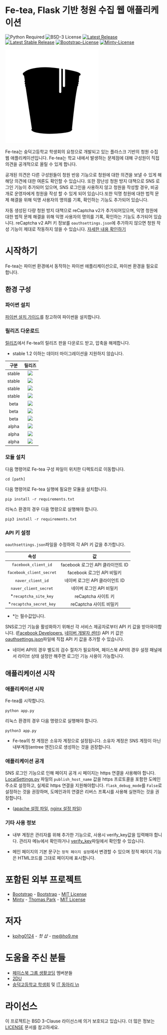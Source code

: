 Fe-tea, Flask 기반 청원 수집 웹 애플리케이션 
====

![Python Required](https://img.shields.io/badge/python-3.5%20or%20higher-blue.svg?style=flat-square)
![BSD-3 License](https://img.shields.io/badge/license-BSD--3-lightgrey.svg?style=flat-square)
[![Latest Release](https://img.shields.io/badge/latest%20release-1.2.1-brightgreen.svg?style=flat-square)](https://github.com/kpjhg0124/PetitionApplication-py/releases/tag/1.2.1-stable-fix)
[![Latest Stable Release](https://img.shields.io/badge/stable-1.2.1-brightgreen.svg?style=flat-square)](https://github.com/kpjhg0124/PetitionApplication-py/releases/tag/1.2.1-stable-fix)
[![Bootstrap-License](https://img.shields.io/badge/bootstrap-MIT-cef19e.svg?style=flat-square)](https://github.com/twbs/bootstrap/blob/master/LICENSE)
[![Minty-License](https://img.shields.io/badge/minty-MIT-cef19e.svg?style=flat-square)](https://github.com/thomaspark/bootswatch/blob/master/LICENSE)

![](./fe.png)

Fe-tea는 숭덕고등학교 학생회의 요청으로 개발되고 있는 플라스크 기반의 청원 수집 웹 애플리케이션입니다. Fe-tea는 학교 내에서 발생하는 문제점에 대해 구성원이 직접 의견을 공개적으로 올릴 수 있게 합니다.

공개된 의견은 다른 구성원들이 청원 반응 기능으로 청원에 대한 의견을 보낼 수 있게 해 해당 의견에 대한 여론도 확인할 수 있습니다. 또한 장난성 청원 방지 대책으로 SNS 로그인 기능이 추가되어 있으며, SNS 로그인을 사용하지 않고 청원을 작성할 경우, 비공개로 운영자에게 청원을 작성 할 수 있게 되어 있습니다.또한 익명 청원에 대한 법적 문제 해결을 위해 익명 사용자의 명의를 기록, 확인하는 기능도 추가되어 있습니다.

자동 생성된 다량 청원 방지 대책으로 reCaptcha v2가 추가되어있으며, 익명 청원에 대한 법적 문제 해결을 위해 익명 사용자의 명의를 기록, 확인하는 기능도 추가되어 있습니다. reCaptcha v2 API 키 정보를 `oauthsettings.json`에 추가하지 않으면 청원 작성 기능이 제대로 작동하지 않을 수 있습니다. [자세한 내용 확인하기](#api-%ED%82%A4-%EC%84%A4%EC%A0%95) 

# 시작하기
Fe-tea는 파이썬 환경에서 동작하는 파이썬 애플리케이션으로, 파이썬 환경을 필요로 합니다. 

## 환경 구성
### 파이썬 설치
[파이썬 설치 가이드](https://github.com/404-sdok/how-to-python/blob/master/0.md)를 참고하여 파이썬을 설치합니다.

### 릴리즈 다운로드
[릴리즈](https://github.com/kpjhg0124/PetitionApplication-py/releases)에서 Fe-tea의 릴리즈 판을 다운로드 받고, 압축을 해제합니다.
* stable 1.2 이하는 데이터 마이그레이션을 지원하지 않습니다.

| 구분 | 릴리즈 |
| :----: | :----: |
| stable | [![](https://img.shields.io/badge/stable-1.2.1-brightgreen.svg?style=flat-square)](https://github.com/kpjhg0124/PetitionApplication-py/releases/tag/1.2.1-stable-fix) |
| stable | [![](https://img.shields.io/badge/stable-1.2-brightgreen.svg?style=flat-square)](https://github.com/kpjhg0124/PetitionApplication-py/releases/tag/1.2) |
| stable | [![](https://img.shields.io/badge/stable-1.1-brightgreen.svg?style=flat-square)](https://github.com/kpjhg0124/PetitionApplication-py/releases/tag/1.1-stable) |
| stable | [![](https://img.shields.io/badge/stable-1.0-brightgreen.svg?style=flat-square)](https://github.com/kpjhg0124/PetitionApplication-py/releases/tag/1.0) |
| beta | [![](https://img.shields.io/badge/beta-1.0--3-yellowgreen.svg?style=flat-square)](https://github.com/kpjhg0124/PetitionApplication-py/releases/tag/1.0-beta-3) |
| beta | [![](https://img.shields.io/badge/beta-1.0--2-yellowgreen.svg?style=flat-square)](https://github.com/kpjhg0124/PetitionApplication-py/releases/tag/1.0-beta-2) |
| beta | [![](https://img.shields.io/badge/beta-1.0-yellowgreen.svg?style=flat-square)](https://github.com/kpjhg0124/PetitionApplication-py/releases/tag/1.0-beta) |
| alpha | [![](https://img.shields.io/badge/alpha-0.1.1-orange.svg?style=flat-square)](https://github.com/kpjhg0124/PetitionApplication-py/releases/tag/0.1.1-alpha-180923-de634fc-remake) |
| alpha | [![](https://img.shields.io/badge/alpha-0.1--2-orange.svg?style=flat-square)](https://github.com/kpjhg0124/PetitionApplication-py/releases/tag/0.1-Alpha-180817-02-98df461) |
| alpha | [![](https://img.shields.io/badge/alpha-0.1--1-orange.svg?style=flat-square)](https://github.com/kpjhg0124/PetitionApplication-py/releases/tag/0.1-Alpha-180815-01-637212c) |

### 모듈 설치
다음 명령어로 Fe-tea 구성 파일이 위치한 디렉토리로 이동합니다.
```
cd [path]
```


다음 명령어로 Fe-tea 실행에 필요한 모듈을 설치합니다.
```
pip install -r requirements.txt
```
리눅스 환경의 경우 다음 명령으로 실행해야 합니다.
```
pip3 install -r requirements.txt
```

### API 키 설정
`oauthsettings.json`파일을 수정하여 각 API 키 값을 추가합니다.

| 속성 | 값 |
| :----: | :----: | 
| `facebook_client_id` | facebook 로그인 API 클라이언트 ID |
| `facebook_client_secret` | facebook 로그인 API 비밀키 |
| `naver_client_id` | 네이버 로그인 API 클라이언트 ID |
| `naver_client_secret` | 네이버 로그인 API 비밀키 |
| \*`recaptcha_site_key` | reCaptcha 사이트 키 |
| \*`recaptcha_secret_key` | reCaptcha 사이트 비밀키|
* \*는 필수값입니다.

SNS로그인 기능을 활성화하기 위해선 각 서비스 제공자로부터 API 키 값을 받아와야합니다. ([Facebook Developers](https://developers.facebook.com/), [네이버 개발자 센터](https://developers.naver.com/main/)) API 키 값은 [oauthsettings.json](/oauthsettings.json)파일에 직접 API 키 값을 추가할 수 있습니다.
  * 네이버 API의 경우 별도의 검수 절차가 필요하며, 페이스북 API의 경우 설정 패널에서 라이브 상태 설정만 해주면 로그인 기능 사용이 가능합니다.

## 애플리케이션 시작
### 애플리케이션 시작
Fe-tea를 시작합니다.
```
python app.py
```
리눅스 환경의 경우 다음 명령으로 실행해야 합니다.
```
python3 app.py
```

* Fe-tea의 첫 계정은 소유자 계정으로 설정됩니다. 소유자 계정은 SNS 계정이 아닌 내부계정(entree 엔진)으로 생성하는 것을 권장합니다.

### 애플리케이션 공개
SNS 로그인 기능으로 인해 페이지 공개 시 페이지는 https 연결을 사용해야 합니다. [LocalSettings.py](./LocalSettings.py) 파일의 `publish_host_name` 값을 https 프로토콜을 포함한 도메인 주소로 설정하고, 실제로 https 연결을 지원해야합니다. `flask_debug_mode`를 `False`로 설정하는 것을 권장하며, 도메인과의 연결은 리버스 프록시를 사용해 실현하는 것을 권장합니다. 

 * ([apache 설정 파일](./conf/apache/), [nginx 설정 파일](./conf/nginx.conf))

### 기타 사용 정보 

* 내부 계정은 관리자를 위해 추가한 기능으로, 사용시 verify_key값을 입력해야 합니다. 관리자 메뉴에서 확인하거나 [verify_key](/verify_key)파일에서 확인할 수 있습니다.

* 메인 페이지의 기본 문구는 ```정적 페이지 설정```에서 변경할 수 있으며 정적 페이지 기능은 HTML코드를 그대로 페이지에 표시합니다.

# 포함된 외부 프로젝트
* [Bootstrap](https://getbootstrap.com/) - [Bootstrap](https://github.com/twbs) - [MIT License](https://github.com/twbs/bootstrap/blob/master/LICENSE)
* [Minty](https://bootswatch.com/minty/) - [Thomas Park](https://thomaspark.co/) - [MIT License](https://github.com/thomaspark/bootswatch/blob/master/LICENSE)

# 저자
* [kpjhg0124](https://github.com/kpjhg0124) - _첫 삽_ - [me@ho9.me](mailto:me@ho9.me)

# 도움을 주신 분들
* [페이스북 그룹 생활코딩](https://www.facebook.com/groups/codingeverybody/) 멤버분들
* [2DU](https://github.com/2du)
* [숭덕고등학교 학생회](https://www.facebook.com/sungdeokcouncil/) 및 [IT 동아리 \n](https://github.com/404-sdok)

# 라이선스
이 프로젝트는 BSD 3-Clause 라이선스에 의거 보호되고 있습니다. 더 많은 정보는 [LICENSE](/LICENSE) 문서를 참고하세요.
